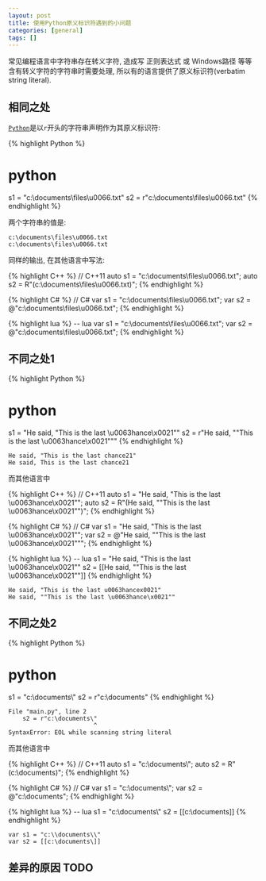 ```yaml
---
layout: post
title: 使用Python原义标识符遇到的小问题
categories: [general]
tags: []
---
```


常见编程语言中字符串存在转义字符, 造成写 正则表达式 或 Windows路径 等等含有转义字符的字符串时需要处理, 所以有的语言提供了原义标识符(verbatim string literal).

## 相同之处

[`Python`](https://docs.python.org/2.0/ref/strings.html)是以`r`开头的字符串声明作为其原义标识符:

{% highlight Python %}
# python
s1 = "c:\\documents\\files\\u0066.txt"
s2 = r"c:\documents\files\u0066.txt"
{% endhighlight %}

两个字符串的值是:

    c:\documents\files\u0066.txt
    c:\documents\files\u0066.txt

同样的输出, 在其他语言中写法:

{% highlight C++ %}
// C++11
auto s1 = "c:\\documents\\files\\u0066.txt";
auto s2 = R"(c:\documents\files\u0066.txt)";
{% endhighlight %}

{% highlight C# %}
// C#
var s1 = "c:\\documents\\files\\u0066.txt";
var s2 = @"c:\documents\files\u0066.txt";
{% endhighlight %}

{% highlight lua %}
-- lua
var s1 = "c:\\documents\\files\\u0066.txt";
var s2 = @"c:\documents\files\u0066.txt";
{% endhighlight %}

## 不同之处1

{% highlight Python %}
# python
s1 = "He said, \"This is the last \u0063hance\x0021\""
s2 = r"He said, ""This is the last \u0063hance\x0021"""
{% endhighlight %}

    He said, "This is the last chance21"
    He said, This is the last chance21


而其他语言中

{% highlight C++ %}
// C++11
auto s1 = "He said, \"This is the last \u0063hance\x0021\"";
auto s2 = R"(He said, ""This is the last \u0063hance\x0021"")";
{% endhighlight %}

{% highlight C# %}
// C#
var s1 = "He said, \"This is the last \u0063hance\x0021\"";
var s2 = @"He said, ""This is the last \u0063hance\x0021""";
{% endhighlight %}

{% highlight lua %}
-- lua
s1 = "He said, \"This is the last \u0063hance\x0021\""
s2 = [[He said, ""This is the last \u0063hance\x0021""]]
{% endhighlight %}

    He said, "This is the last u0063hancex0021"
    He said, ""This is the last \u0063hance\x0021""

## 不同之处2

{% highlight Python %}
# python
s1 = "c:\\documents\\"
s2 = r"c:\documents\"
{% endhighlight %}

    File "main.py", line 2
        s2 = r"c:\documents\"
                            ^
    SyntaxError: EOL while scanning string literal

而其他语言中

{% highlight C++ %}
// C++11
auto s1 = "c:\\documents\\";
auto s2 = R"(c:\documents\)";
{% endhighlight %}

{% highlight C# %}
// C#
var s1 = "c:\\documents\\";
var s2 = @"c:\documents\";
{% endhighlight %}

{% highlight lua %}
-- lua
s1 = "c:\\documents\\"
s2 = [[c:\documents\]]
{% endhighlight %}

    var s1 = "c:\\documents\\"
    var s2 = [[c:\documents\]]        

## 差异的原因 TODO